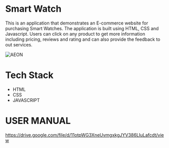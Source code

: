 # Smart Watch


This is an application that demonstrates an E-commerce website for purchasing Smart Watches. The application is built using HTML, CSS and Javascript. Users can click on any product to get more information including pricing, reviews and rating and can also provide the feedback to out services.


![AEON](https://user-images.githubusercontent.com/62396747/136890406-cffa4717-3188-4184-b791-7e462bc197f7.PNG)

# Tech Stack

* HTML
* CSS
* JAVASCRIPT


# USER MANUAL
https://drive.google.com/file/d/11otpWG3XneUvmgxkgJYV386LIuLafcdt/view
